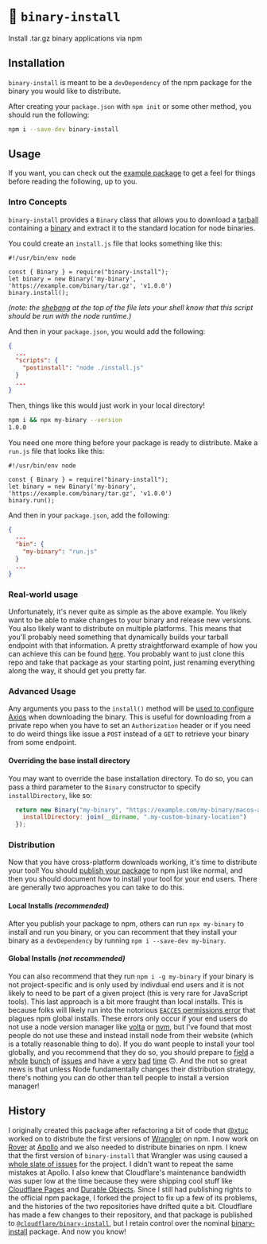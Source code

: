# 🦀 `binary-install`

Install .tar.gz binary applications via npm

## Installation

`binary-install` is meant to be a `devDependency` of the npm package for the binary you would like to distribute.

After creating your `package.json` with `npm init` or some other method, you should run the following:

```sh
npm i --save-dev binary-install
```

## Usage

If you want, you can check out the [example package](./packages/binary-install-example/) to get a feel for things before reading the following, up to you.

### Intro Concepts

`binary-install` provides a `Binary` class that allows you to download a [tarball](https://www.techtarget.com/whatis/definition/tarball-tar-archive) containing a [binary](https://www.thefreedictionary.com/binary+program) and extract it to the standard location for node binaries.

You could create an `install.js` file that looks something like this:

```node
#!/usr/bin/env node

const { Binary } = require("binary-install");
let binary = new Binary('my-binary', 'https://example.com/binary/tar.gz', 'v1.0.0')
binary.install();
```

_(note: the [shebang](https://en.wikipedia.org/wiki/Shebang_(Unix)) at the top of the file lets your shell know that this script should be run with the node runtime.)_

And then in your `package.json`, you would add the following:

```json
{
  ...
  "scripts": {
    "postinstall": "node ./install.js"
  }
  ...
}
```

Then, things like this would just work in your local directory!

```sh
npm i && npx my-binary --version
1.0.0
```

You need one more thing before your package is ready to distribute. Make a `run.js` file that looks like this:

```node
#!/usr/bin/env node

const { Binary } = require("binary-install");
let binary = new Binary('my-binary', 'https://example.com/binary/tar.gz', 'v1.0.0')
binary.run();
```

And then in your `package.json`, add the following:

```json
{
  ...
  "bin": {
    "my-binary": "run.js"
  }
  ...
}
```

### Real-world usage

Unfortunately, it's never quite as simple as the above example. You likely want to be able to make changes to your binary and release new versions. You also likely want to distribute on multiple platforms. This means that you'll probably need something that dynamically builds your tarball endpoint with that information. A pretty straightforward example of how you can achieve this can be found [here](./packages/binary-install-example/). You probably want to just clone this repo and take that package as your starting point, just renaming everything along the way, it should get you pretty far.

### Advanced Usage

Any arguments you pass to the `install()` method will be [used to configure Axios](https://axios-http.com/docs/api_intro) when downloading the binary. This is useful for downloading from a private repo when you have to set an `Authorization` header or if you need to do weird things like issue a `POST` instead of a `GET` to retrieve your binary from some endpoint.

#### Overriding the base install directory

You may want to override the base installation directory. To do so, you can pass a third parameter to the `Binary` constructor to specify `installDirectory`, like so:

```javascript
  return new Binary("my-binary", "https://example.com/my-binary/macos-arm/v1.0.0.tar.gz", "v1.0.0", {
    installDirectory: join(__dirname, ".my-custom-binary-location")
  });
```

### Distribution

Now that you have cross-platform downloads working, it's time to distribute your tool! You should [publish your package](https://docs.npmjs.com/cli/v8/commands/npm-publish) to npm just like normal, and then you should document how to install your tool for your end users. There are generally two approaches you can take to do this.

#### Local Installs _(recommended)_

After you publish your package to npm, others can run `npx my-binary` to install and run you binary, or you can recomment that they install your binary as a `devDependency` by running `npm i --save-dev my-binary`.

#### Global Installs _(not recommended)_

You can also recommend that they run `npm i -g my-binary` if your binary is not project-specific and is only used by indivdual end users and it is not likely to need to be part of a given project (this is very rare for JavaScript tools). This last approach is a bit more fraught than local installs. This is because folks will likely run into the notorious [`EACCES` permissions error](https://docs.npmjs.com/resolving-eacces-permissions-errors-when-installing-packages-globally) that plagues npm global installs. These errors only occur if your end users do not use a node version manager like [volta](https://volta.sh/) or [nvm](https://github.com/nvm-sh/nvm), but I've found that most people do not use these and instead install node from their website (which is a totally reasonable thing to do). If you do want people to install your tool globally, and you recommend that they do so, you should prepare to [field](https://github.com/cloudflare/wrangler/issues/1925) a [whole](https://github.com/cloudflare/wrangler/issues/743) [bunch](https://github.com/cloudflare/wrangler/issues/1517) of [issues](https://github.com/cloudflare/wrangler/issues/240) and have a [very](https://github.com/cloudflare/wrangler/issues/803) [bad](https://github.com/cloudflare/wrangler/issues/529) [time](https://github.com/cloudflare/wrangler/issues/1174) 🙃. And the not so great news is that unless Node fundamentally changes their distribution strategy, there's nothing you can do other than tell people to install a version manager!

## History

I originally created this package after refactoring a bit of code that [@xtuc](https://github.com/xtuc) worked on to distribute the first versions of [Wrangler](https://github.com/cloudflare/wrangler) on npm. I now work on [Rover](https://github.com/apollographql/rover) at [Apollo](https://github.com/apollographql) and we also needed to distribute binaries on npm. I knew that the first version of `binary-install` that Wrangler was using caused a [whole slate of issues](https://github.com/cloudflare/wrangler/issues?q=is%3Aissue+install) for the project. I didn't want to repeat the same mistakes at Apollo. I also knew that Cloudflare's maintenance bandwidth was super low at the time because they were shipping cool stuff like [Cloudflare Pages](https://pages.cloudflare.com/) and [Durable Objects](https://developers.cloudflare.com/workers/learning/using-durable-objects/). Since I still had publishing rights to the official npm package, I forked the project to fix up a few of its problems, and the histories of the two repositories have drifted quite a bit. Cloudflare has made a few changes to their repository, and that package is published to [`@cloudflare/binary-install`](https://npmjs.com/package/@cloudflare/binary-install), but I retain control over the nominal [binary-install](https://npmjs.com/package/binary-install) package. And now you know!
